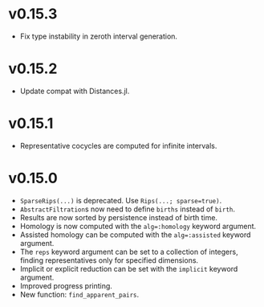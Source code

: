# v0.15.3

* Fix type instability in zeroth interval generation.

# v0.15.2

* Update compat with Distances.jl.

# v0.15.1

* Representative cocycles are computed for infinite intervals.

# v0.15.0

* `SparseRips(...)` is deprecated. Use `Rips(...; sparse=true)`.
* `AbstractFiltration`s now need to define `births` instead of `birth`.
* Results are now sorted by persistence instead of birth time.
* Homology is now computed with the `alg=:homology` keyword argument.
* Assisted homology can be computed with the `alg=:assisted` keyword argument.
* The `reps` keyword argument can be set to a collection of integers, finding
  representatives only for specified dimensions.
* Implicit or explicit reduction can be set with the `implicit` keyword argument.
* Improved progress printing.
* New function: `find_apparent_pairs`.
